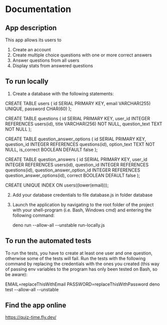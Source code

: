 # Documentation

## App description

This app allows its users to
1. Create an account
2. Create multiple choice questions with one or more correct answers
3. Answer questions from all users
4. Display stats from answered questions

## To run locally

1. Create a database with the following statements:

CREATE TABLE users (
  id SERIAL PRIMARY KEY,
  email VARCHAR(255) UNIQUE,
  password CHAR(60)
);

CREATE TABLE questions (
  id SERIAL PRIMARY KEY,
  user_id INTEGER REFERENCES users(id),
  title VARCHAR(256) NOT NULL,
  question_text TEXT NOT NULL
);

CREATE TABLE question_answer_options (
  id SERIAL PRIMARY KEY,
  question_id INTEGER REFERENCES questions(id),
  option_text TEXT NOT NULL,
  is_correct BOOLEAN DEFAULT false
);

CREATE TABLE question_answers (
  id SERIAL PRIMARY KEY,
  user_id INTEGER REFERENCES users(id),
  question_id INTEGER REFERENCES questions(id),
  question_answer_option_id INTEGER REFERENCES question_answer_options(id),
  correct BOOLEAN DEFAULT false
);

CREATE UNIQUE INDEX ON users((lower(email)));

2. Add your database credentials to file database.js in folder database

3. Launch the application by navigating to the root folder of the project with your shell-program (i.e. Bash, Windows cmd)
   and entering the following command:

   deno run --allow-all --unstable run-locally.js


## To run the automated tests

To run the tests, you have to create at least one user and one question, otherwise some of the tests will fail.
Run the tests with the following command by replacing the credentials with the ones you created (this way of passing env variables to the program has only been tested on Bash, so be aware):

EMAIL=replaceThisWithEmail PASSWORD=replaceThisWithPassword deno test --allow-all --unstable

## Find the app online

https://quiz-time.fly.dev/




